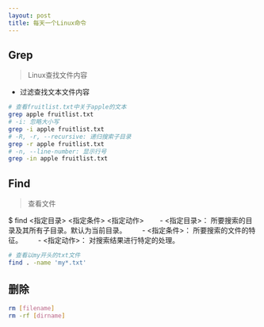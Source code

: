 ```yaml
---
layout: post
title: 每天一个Linux命令
---
```


## Grep

> Linux查找文件内容

- 过滤查找文本文件内容
```sh
# 查看fruitlist.txt中关于apple的文本
grep apple fruitlist.txt
# -i: 忽略大小写
grep -i apple fruitlist.txt
# -R, -r, --recursive: 递归搜索子目录
grep -r apple fruitlist.txt
# -n, --line-number: 显示行号
grep -in apple fruitlist.txt
```

## Find

> 查看文件

$ find <指定目录> <指定条件> <指定动作>
　　- <指定目录>： 所要搜索的目录及其所有子目录。默认为当前目录。
　　- <指定条件>： 所要搜索的文件的特征。
　　- <指定动作>： 对搜索结果进行特定的处理。

```sh
# 查看以my开头的txt文件
find . -name 'my*.txt'
```

## 删除

```sh
rm [filename]
rm -rf [dirname]
```